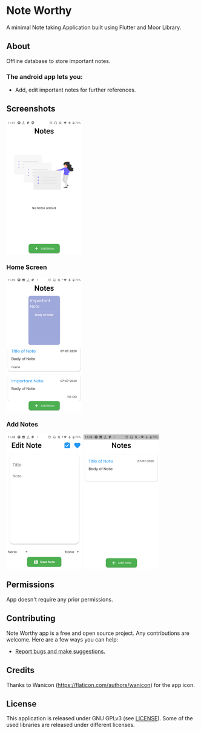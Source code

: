 # Note Worthy

A minimal Note taking Application built using Flutter and Moor Library.
  
## About
Offline database to store important notes.


### The android app lets you:

- Add, edit important notes for further references. 
## Screenshots
<img src="screens/note1.png" align="center"
width="200">

### Home Screen
<img src="screens/note4.png" align="center"
width="200">

### Add Notes
<img src="screens/note2.png" align="center"
width="200">
<img src="screens/note3.png" align="center"
width="200">

## Permissions

App doesn't require any prior permissions.
## Contributing

Note Worthy app is a free and open source project. Any contributions are welcome. Here are a few ways you can help:
 * [Report bugs and make suggestions.](https://github.com/wallabag/android-app/issues)
 

## Credits  
Thanks to  Wanicon (https://flaticon.com/authors/wanicon) for the app icon.

## License

This application is released under GNU GPLv3 (see [LICENSE](LICENSE)).
Some of the used libraries are released under different licenses.




